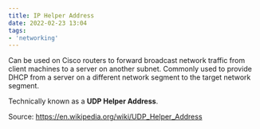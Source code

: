 ```yaml
---
title: IP Helper Address
date: 2022-02-23 13:04
tags:
- 'networking'
---
```


Can be used on Cisco routers to forward broadcast network traffic from client
machines to a server on another subnet. Commonly used to provide DHCP from a
server on a different network segment to the target network segment. 

Technically known as a **UDP Helper Address**. 

Source: https://en.wikipedia.org/wiki/UDP_Helper_Address
